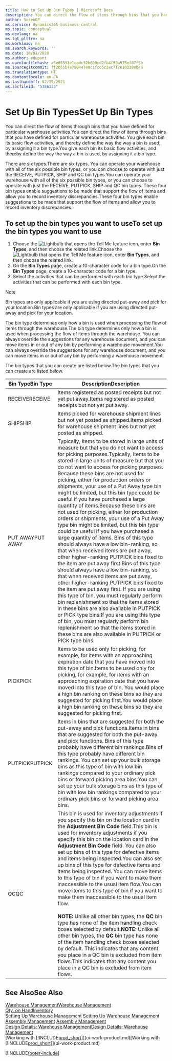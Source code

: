 ```yaml
---
title: How to Set Up Bin Types | Microsoft Docs
description: You can direct the flow of items through bins that you have defined for particular warehouse activities. You give each bin its basic flow activities, and thereby define the way the way a bin is used, by assigning it a bin type.
author: SorenGP
ms.service: dynamics365-business-central
ms.topic: conceptual
ms.devlang: na
ms.tgt_pltfrm: na
ms.workload: na
ms.search.keywords: ''
ms.date: 10/01/2020
ms.author: edupont
ms.openlocfilehash: a5e05531e1cadc32b609cd2fb4f50a575ef87f5b
ms.sourcegitcommit: ff2b55b7e790447e0c1fcd5c2ec7f7610338ebaa
ms.translationtype: HT
ms.contentlocale: en-CA
ms.lasthandoff: 02/15/2021
ms.locfileid: "5386333"
---
```

# <a name="set-up-bin-types"></a><span data-ttu-id="9b86c-104">Set Up Bin Types</span><span class="sxs-lookup"><span data-stu-id="9b86c-104">Set Up Bin Types</span></span>
<span data-ttu-id="9b86c-105">You can direct the flow of items through bins that you have defined for particular warehouse activities.</span><span class="sxs-lookup"><span data-stu-id="9b86c-105">You can direct the flow of items through bins that you have defined for particular warehouse activities.</span></span> <span data-ttu-id="9b86c-106">You give each bin its basic flow activities, and thereby define the way the way a bin is used, by assigning it a bin type.</span><span class="sxs-lookup"><span data-stu-id="9b86c-106">You give each bin its basic flow activities, and thereby define the way the way a bin is used, by assigning it a bin type.</span></span>  

<span data-ttu-id="9b86c-107">There are six types.</span><span class="sxs-lookup"><span data-stu-id="9b86c-107">There are six types.</span></span> <span data-ttu-id="9b86c-108">You can operate your warehouse with all of the six possible bin types, or you can choose to operate with just the RECEIVE, PUTPICK, SHIP and QC bin types.</span><span class="sxs-lookup"><span data-stu-id="9b86c-108">You can operate your warehouse with all of the six possible bin types, or you can choose to operate with just the RECEIVE, PUTPICK, SHIP and QC bin types.</span></span> <span data-ttu-id="9b86c-109">These four bin types enable suggestions to be made that support the flow of items and allow you to record inventory discrepancies.</span><span class="sxs-lookup"><span data-stu-id="9b86c-109">These four bin types enable suggestions to be made that support the flow of items and allow you to record inventory discrepancies.</span></span>  

## <a name="to-set-up-the-bin-types-you-want-to-use"></a><span data-ttu-id="9b86c-110">To set up the bin types you want to use</span><span class="sxs-lookup"><span data-stu-id="9b86c-110">To set up the bin types you want to use</span></span>  
1.  <span data-ttu-id="9b86c-111">Choose the ![Lightbulb that opens the Tell Me feature](media/ui-search/search_small.png "Tell me what you want to do") icon, enter **Bin Types**, and then choose the related link.</span><span class="sxs-lookup"><span data-stu-id="9b86c-111">Choose the ![Lightbulb that opens the Tell Me feature](media/ui-search/search_small.png "Tell me what you want to do") icon, enter **Bin Types**, and then choose the related link.</span></span>  
2.  <span data-ttu-id="9b86c-112">On the **Bin Types** page, create a 10-character code for a bin type.</span><span class="sxs-lookup"><span data-stu-id="9b86c-112">On the **Bin Types** page, create a 10-character code for a bin type.</span></span>  
3.  <span data-ttu-id="9b86c-113">Select the activities that can be performed with each bin type.</span><span class="sxs-lookup"><span data-stu-id="9b86c-113">Select the activities that can be performed with each bin type.</span></span>  

> [!NOTE]  
>  <span data-ttu-id="9b86c-114">Bin types are only applicable if you are using directed put-away and pick for your location.</span><span class="sxs-lookup"><span data-stu-id="9b86c-114">Bin types are only applicable if you are using directed put-away and pick for your location.</span></span>  

<span data-ttu-id="9b86c-115">The bin type determines only how a bin is used when processing the flow of items through the warehouse.</span><span class="sxs-lookup"><span data-stu-id="9b86c-115">The bin type determines only how a bin is used when processing the flow of items through the warehouse.</span></span> <span data-ttu-id="9b86c-116">You can always override the suggestions for any warehouse document, and you can move items in or out of any bin by performing a warehouse movement.</span><span class="sxs-lookup"><span data-stu-id="9b86c-116">You can always override the suggestions for any warehouse document, and you can move items in or out of any bin by performing a warehouse movement.</span></span>  

<span data-ttu-id="9b86c-117">The bin types that you can create are listed below.</span><span class="sxs-lookup"><span data-stu-id="9b86c-117">The bin types that you can create are listed below.</span></span>  

|<span data-ttu-id="9b86c-118">Bin Type</span><span class="sxs-lookup"><span data-stu-id="9b86c-118">Bin Type</span></span>|<span data-ttu-id="9b86c-119">Description</span><span class="sxs-lookup"><span data-stu-id="9b86c-119">Description</span></span>|  
|------------------|---------------------------------------|  
|<span data-ttu-id="9b86c-120">RECEIVE</span><span class="sxs-lookup"><span data-stu-id="9b86c-120">RECEIVE</span></span>|<span data-ttu-id="9b86c-121">Items registered as posted receipts but not yet put away.</span><span class="sxs-lookup"><span data-stu-id="9b86c-121">Items registered as posted receipts but not yet put away.</span></span>|  
|<span data-ttu-id="9b86c-122">SHIP</span><span class="sxs-lookup"><span data-stu-id="9b86c-122">SHIP</span></span>|<span data-ttu-id="9b86c-123">Items picked for warehouse shipment lines but not yet posted as shipped.</span><span class="sxs-lookup"><span data-stu-id="9b86c-123">Items picked for warehouse shipment lines but not yet posted as shipped.</span></span>|  
|<span data-ttu-id="9b86c-124">PUT AWAY</span><span class="sxs-lookup"><span data-stu-id="9b86c-124">PUT AWAY</span></span>|<span data-ttu-id="9b86c-125">Typically, items to be stored in large units of measure but that you do not want to access for picking purposes.</span><span class="sxs-lookup"><span data-stu-id="9b86c-125">Typically, items to be stored in large units of measure but that you do not want to access for picking purposes.</span></span> <span data-ttu-id="9b86c-126">Because these bins are not used for picking, either for production orders or shipments, your use of a Put Away type bin might be limited, but this bin type could be useful if you have purchased a large quantity of items.</span><span class="sxs-lookup"><span data-stu-id="9b86c-126">Because these bins are not used for picking, either for production orders or shipments, your use of a Put Away type bin might be limited, but this bin type could be useful if you have purchased a large quantity of items.</span></span> <span data-ttu-id="9b86c-127">Bins of this type should always have a low bin-ranking, so that when received items are put away, other higher-ranking PUTPICK bins fixed to the item are put away first.</span><span class="sxs-lookup"><span data-stu-id="9b86c-127">Bins of this type should always have a low bin-ranking, so that when received items are put away, other higher-ranking PUTPICK bins fixed to the item are put away first.</span></span> <span data-ttu-id="9b86c-128">If you are using this type of bin, you must regularly perform bin replenishment so that the items stored in these bins are also available in PUTPICK or PICK type bins.</span><span class="sxs-lookup"><span data-stu-id="9b86c-128">If you are using this type of bin, you must regularly perform bin replenishment so that the items stored in these bins are also available in PUTPICK or PICK type bins.</span></span>|  
|<span data-ttu-id="9b86c-129">PICK</span><span class="sxs-lookup"><span data-stu-id="9b86c-129">PICK</span></span>|<span data-ttu-id="9b86c-130">Items to be used only for picking, for example, for items with an approaching expiration date that you have moved into this type of bin.</span><span class="sxs-lookup"><span data-stu-id="9b86c-130">Items to be used only for picking, for example, for items with an approaching expiration date that you have moved into this type of bin.</span></span> <span data-ttu-id="9b86c-131">You would place a high bin ranking on these bins so they are suggested for picking first.</span><span class="sxs-lookup"><span data-stu-id="9b86c-131">You would place a high bin ranking on these bins so they are suggested for picking first.</span></span>|  
|<span data-ttu-id="9b86c-132">PUTPICK</span><span class="sxs-lookup"><span data-stu-id="9b86c-132">PUTPICK</span></span>|<span data-ttu-id="9b86c-133">Items in bins that are suggested for both the put-away and pick functions.</span><span class="sxs-lookup"><span data-stu-id="9b86c-133">Items in bins that are suggested for both the put-away and pick functions.</span></span> <span data-ttu-id="9b86c-134">Bins of this type probably have different bin rankings.</span><span class="sxs-lookup"><span data-stu-id="9b86c-134">Bins of this type probably have different bin rankings.</span></span> <span data-ttu-id="9b86c-135">You can set up your bulk storage bins as this type of bin with low bin rankings compared to your ordinary pick bins or forward picking area bins.</span><span class="sxs-lookup"><span data-stu-id="9b86c-135">You can set up your bulk storage bins as this type of bin with low bin rankings compared to your ordinary pick bins or forward picking area bins.</span></span>|  
|<span data-ttu-id="9b86c-136">QC</span><span class="sxs-lookup"><span data-stu-id="9b86c-136">QC</span></span>|<span data-ttu-id="9b86c-137">This bin is used for inventory adjustments if you specify this bin on the location card in the **Adjustment Bin Code** field.</span><span class="sxs-lookup"><span data-stu-id="9b86c-137">This bin is used for inventory adjustments if you specify this bin on the location card in the **Adjustment Bin Code** field.</span></span> <span data-ttu-id="9b86c-138">You can also set up bins of this type for defective items and items being inspected.</span><span class="sxs-lookup"><span data-stu-id="9b86c-138">You can also set up bins of this type for defective items and items being inspected.</span></span> <span data-ttu-id="9b86c-139">You can move items to this type of bin if you want to make them inaccessible to the usual item flow.</span><span class="sxs-lookup"><span data-stu-id="9b86c-139">You can move items to this type of bin if you want to make them inaccessible to the usual item flow.</span></span><br /><br /> <span data-ttu-id="9b86c-140">**NOTE:** Unlike all other bin types, the **QC** bin type has none of the item handling check boxes selected by default.</span><span class="sxs-lookup"><span data-stu-id="9b86c-140">**NOTE:** Unlike all other bin types, the **QC** bin type has none of the item handling check boxes selected by default.</span></span> <span data-ttu-id="9b86c-141">This indicates that any content you place in a QC bin is excluded from item flows.</span><span class="sxs-lookup"><span data-stu-id="9b86c-141">This indicates that any content you place in a QC bin is excluded from item flows.</span></span>|  

## <a name="see-also"></a><span data-ttu-id="9b86c-142">See Also</span><span class="sxs-lookup"><span data-stu-id="9b86c-142">See Also</span></span>
[<span data-ttu-id="9b86c-143">Warehouse Management</span><span class="sxs-lookup"><span data-stu-id="9b86c-143">Warehouse Management</span></span>](warehouse-manage-warehouse.md)  
[<span data-ttu-id="9b86c-144">Qty. on Hand</span><span class="sxs-lookup"><span data-stu-id="9b86c-144">Inventory</span></span>](inventory-manage-inventory.md)  
<span data-ttu-id="9b86c-145">[Setting Up Warehouse Management](warehouse-setup-warehouse.md)   </span><span class="sxs-lookup"><span data-stu-id="9b86c-145">[Setting Up Warehouse Management](warehouse-setup-warehouse.md)   </span></span>  
<span data-ttu-id="9b86c-146">[Assembly Management](assembly-assemble-items.md)  </span><span class="sxs-lookup"><span data-stu-id="9b86c-146">[Assembly Management](assembly-assemble-items.md)  </span></span>  
[<span data-ttu-id="9b86c-147">Design Details: Warehouse Management</span><span class="sxs-lookup"><span data-stu-id="9b86c-147">Design Details: Warehouse Management</span></span>](design-details-warehouse-management.md)  
<span data-ttu-id="9b86c-148">[Working with [!INCLUDE[prod_short](includes/prod_short.md)]](ui-work-product.md)</span><span class="sxs-lookup"><span data-stu-id="9b86c-148">[Working with [!INCLUDE[prod_short](includes/prod_short.md)]](ui-work-product.md)</span></span>


[!INCLUDE[footer-include](includes/footer-banner.md)]